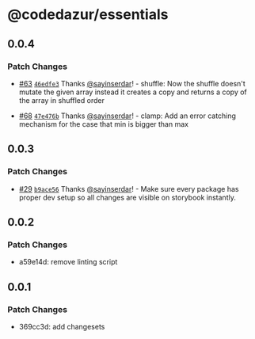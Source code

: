 # @codedazur/essentials

## 0.0.4

### Patch Changes

- [#63](https://github.com/codedazur/toolkit/pull/63) [`46edfe3`](https://github.com/codedazur/toolkit/commit/46edfe36580a00a38978e64e6227221b5f373b42) Thanks [@sayinserdar](https://github.com/sayinserdar)! - shuffle: Now the shuffle doesn't mutate the given array instead it creates a copy and returns a copy of the array in shuffled order

- [#68](https://github.com/codedazur/toolkit/pull/68) [`47e476b`](https://github.com/codedazur/toolkit/commit/47e476b5b4e9476a2b11b9079bdcbec918a35ae6) Thanks [@sayinserdar](https://github.com/sayinserdar)! - clamp: Add an error catching mechanism for the case that min is bigger than max

## 0.0.3

### Patch Changes

- [#29](https://github.com/codedazur/toolkit/pull/29) [`b9ace56`](https://github.com/codedazur/toolkit/commit/b9ace56e69a87f2dcae14a14ae9d29e2e89acc23) Thanks [@sayinserdar](https://github.com/sayinserdar)! - Make sure every package has proper dev setup so all changes are visible on storybook instantly.

## 0.0.2

### Patch Changes

- a59e14d: remove linting script

## 0.0.1

### Patch Changes

- 369cc3d: add changesets
